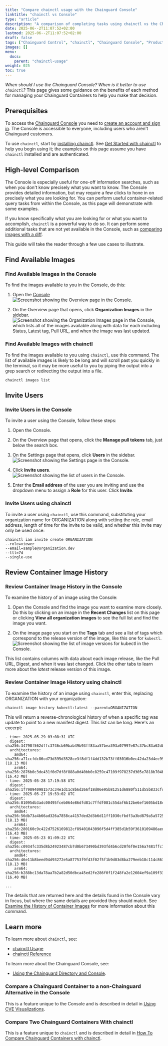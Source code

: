 ```yaml
---
title: "Compare chainctl usage with the Chainguard Console"
linktitle: "chainctl vs Console"
type: "article"
description: "A comparison of completing tasks using chainctl vs the Chainguard Console."
date: 2025-06--2T11:07:52+02:00
lastmod: 2025-06--2T11:07:52+02:00
draft: false
tags: ["Chainguard Control", "chainctl", "Chainguard Console", "Product", ]
images: []
menu:
  docs:
    parent: "chainctl-usage"
weight: 025
toc: true
---
```


_When should I use the Chainguard Console? When is it better to use `chainctl`?_ This page gives some guidance on the benefits of each method for managing your Chainguard Containers to help you make that decision.


## Prerequisites

To access the [Chainguard Console](/chainguard/chainguard-images/how-to-use/images-directory/) you need to [create an account and sign in](https://console.chainguard.dev/auth/login). The Console is accessible to everyone, including users who aren't Chainguard customers.

To use `chainctl`, start by [installing chainctl](/chainguard/chainctl-usage/how-to-install-chainctl/). See [Get Started with chainctl](/chainguard/chainctl-usage/getting-started-with-chainctl/) to help you begin using it; the examples on this page assume you have `chainctl` installed and are authenticated.


## High-level Comparison

The Console is especially useful for one-off information searches, such as when you don't know precisely what you want to know. The Console provides detailed information, but may require a few clicks to hone in on precisely what you are looking for. You can perform useful container-related query tasks from within the Console, as this page will demonstrate with some examples.

If you know specifically what you are looking for or what you want to accomplish, `chainctl` is a powerful way to do so. It can perform some additional tasks that are not yet available in the Console, such as [comparing images with a diff](/chainguard/chainctl-usage/comparing-images/).

This guide will take the reader through a few use cases to illustrate.


## Find Available Images

### Find Available Images in the Console

To find the images available to you in the Console, do this:

1. Open the [Console](https://console.chainguard.dev)
![Screenshot showing the Overview page in the Console.](console-overview.png)

1. On the Overview page that opens, click **Organization Images** in the sidebar.
![Screenshot showing the Organization Images page in the Console, which lists all of the images available along with data for each including Status, Latest tag, Pull URL, and when the image was last updated.](console-org-images.png)


### Find Available Images with chainctl

To find the images available to you using `chainctl`, use this command. The list of available images is likely to be long and will scroll past you quickly in the terminal, so it may be more useful to you by piping the output into a grep search or redirecting the output into a file.

```
chainctl images list

```


## Invite Users

### Invite Users in the Console

To invite a user using the Console, follow these steps:

1. Open the Console.

1. On the Overview page that opens, click the **Manage pull tokens** tab, just below the search box.

1. On the Settings page that opens, click **Users** in the sidebar.
![Screenshot showing the Settings page in the Console.](console-settings.png)

1. Click **Invite users**.
![Screenshot showing the list of users in the Console.](console-users.png)

1. Enter the **Email address** of the user you are inviting and use the dropdown menu to assign a **Role** for this user. Click **Invite**.


### Invite Users using chainctl

To invite a user using `chainctl`, use this command, substituting your organization name for ORGANIZATION along with setting the role, email address, length of time for the invite to be valid, and whether this invite may only be used once:

```
chainctl iam invite create ORGANIZATION
--role=viewer
--email=sample@organization.dev
--ttl=7d
--single-use

```


## Review Container Image History

### Review Container Image History in the Console

To examine the history of an image using the Console:

1. Open the Console and find the image you want to examine more closely. Do this by clicking on an image in the **Recent Changes** list on this page or clicking **View all organization images** to see the full list and find the image you want.

1. On the image page you start on the **Tags** tab and see a list of tags which correspond to the release version of the image, like this one for `kubectl`.
![Screenshot showing the list of image versions for kubectl in the Console.](console-image-version-list.png)

This list contains columns with data about each image release, like the Pull URL, Digest, and when it was last changed. Click the other tabs to learn more about the *latest* release version of this image.


### Review Container Image History using chainctl

To examine the history of an image using `chainctl`, enter this, replacing ORGANIZATION with your organization:

```
chainctl image history kubectl:latest --parent=ORGANIZATION
```

This will return a reverse-chronological history of when a specific tag was update to point to a new manifest digest. This list can be long. Here's an excerpt:

```
- time: 2025-05-29 03:08:31 UTC
  digest: sha256:34798f562dffc3746cb69bab49b93ff83aa57bea393a07997e87c37bc83a62db
  architectures:
    amd64: sha256:a71ccfdc86cd73d395d3528ce3f8df1f4dd132b73ff03016b0ec42da23d4ec99 (18.13 MB)
    arm64: sha256:2876b0c3de431f0d7df8f888a0d40bb0c8259c47109f978237d305e7818b704b (16.43 MB)
- time: 2025-05-28 17:19:58 UTC
  digest: sha256:1f798940981573c34e1d11c8b6d266f18d06e95b81251d6880f511d55b833cfd
- time: 2025-05-27 19:53:02 UTC
  digest: sha256:81095db3adc00495fceb064e86dfd81c7ffdf081c55daf6b12be6ef1605bd18c
  architectures:
    amd64: sha256:56db73a4b66ad326a7858ca4157ded2d3b6d11ff1030cfbdf3a3bd879a5a5725 (18.13 MB)
    arm64: sha256:280160c9c422d7526169812cf89401043096f5d4ff385d1b59f3610109486aed (16.43 MB)
- time: 2025-05-23 01:09:22 UTC
  digest: sha256:c0934fc335d8b24923487cb7d0b673490bd393fd4b6cd20f6f0e156a7481ffc7
  architectures:
    amd64: sha256:46e11b8beed94d93272e5a87753f9f43f02f5f1b9d83d8ba279eeb18c114c863 (18.13 MB)
    arm64: sha256:b288bc13da78aa7b2a82d50dbca45ed2fe286f0f1f248fa2e12604ef9a109f33 (16.40 MB)

...

```

The details that are returned here and the details found in the Console vary in focus, but where the same details are provided they should match. See [Examine the History of Container Images](/chainguard/chainctl-usage/chainctl-images/#examine-the-history-of-container-images) for more information about this command.


## Learn more

To learn more about `chainctl`, see:

* [chainctl Usage](/chainguard/chainctl-usage/)
* [chainctl Reference](/chainguard/chainctl/chainctl-docs/)

To learn more about the Chainguard Console, see:

* [Using the Chainguard Directory and Console](/chainguard/chainguard-images/how-to-use/images-directory/).


### Compare a Chainguard Container to a non-Chainguard Alternative in the Console

This is a feature unique to the Console and is described in detail in [Using CVE Visualizations](/chainguard/chainguard-images/features/cve_visualizations/).

### Compare Two Chainguard Containers With chainctl

This is a feature unique to `chainctl` and is described in detail in [How To Compare Chainguard Containers with chainctl](/chainguard/chainctl-usage/comparing-images/).